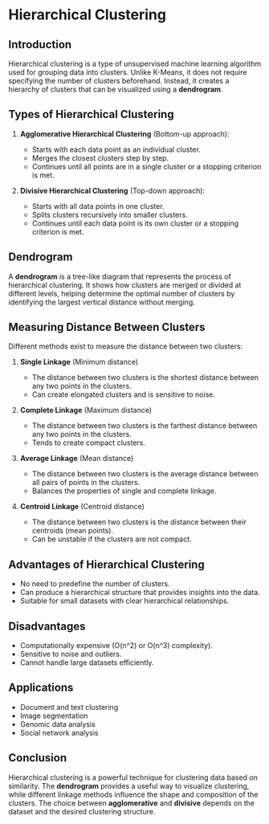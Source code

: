 # Hierarchical Clustering

## Introduction
Hierarchical clustering is a type of unsupervised machine learning algorithm used for grouping data into clusters. Unlike K-Means, it does not require specifying the number of clusters beforehand. Instead, it creates a hierarchy of clusters that can be visualized using a **dendrogram**.

## Types of Hierarchical Clustering
1. **Agglomerative Hierarchical Clustering** (Bottom-up approach):
   - Starts with each data point as an individual cluster.
   - Merges the closest clusters step by step.
   - Continues until all points are in a single cluster or a stopping criterion is met.
   
2. **Divisive Hierarchical Clustering** (Top-down approach):
   - Starts with all data points in one cluster.
   - Splits clusters recursively into smaller clusters.
   - Continues until each data point is its own cluster or a stopping criterion is met.

## Dendrogram
A **dendrogram** is a tree-like diagram that represents the process of hierarchical clustering. It shows how clusters are merged or divided at different levels, helping determine the optimal number of clusters by identifying the largest vertical distance without merging.

## Measuring Distance Between Clusters
Different methods exist to measure the distance between two clusters:

1. **Single Linkage** (Minimum distance)
   - The distance between two clusters is the shortest distance between any two points in the clusters.
   - Can create elongated clusters and is sensitive to noise.

2. **Complete Linkage** (Maximum distance)
   - The distance between two clusters is the farthest distance between any two points in the clusters.
   - Tends to create compact clusters.

3. **Average Linkage** (Mean distance)
   - The distance between two clusters is the average distance between all pairs of points in the clusters.
   - Balances the properties of single and complete linkage.

4. **Centroid Linkage** (Centroid distance)
   - The distance between two clusters is the distance between their centroids (mean points).
   - Can be unstable if the clusters are not compact.

## Advantages of Hierarchical Clustering
- No need to predefine the number of clusters.
- Can produce a hierarchical structure that provides insights into the data.
- Suitable for small datasets with clear hierarchical relationships.

## Disadvantages
- Computationally expensive (O(n^2) or O(n^3) complexity).
- Sensitive to noise and outliers.
- Cannot handle large datasets efficiently.

## Applications
- Document and text clustering
- Image segmentation
- Genomic data analysis
- Social network analysis

## Conclusion
Hierarchical clustering is a powerful technique for clustering data based on similarity. The **dendrogram** provides a useful way to visualize clustering, while different linkage methods influence the shape and composition of the clusters. The choice between **agglomerative** and **divisive** depends on the dataset and the desired clustering structure.

